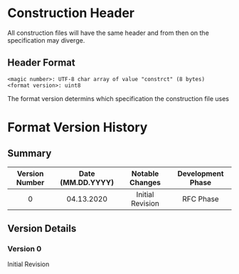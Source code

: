 # Construction Header

All construction files will have the same header and from then on the specification may diverge.

## Header Format

    <magic number>: UTF-8 char array of value "constrct" (8 bytes)
    <format version>: uint8
    
The format version determins which specification the construction file uses


# Format Version History

## Summary
|Version Number| Date (MM.DD.YYYY) |Notable Changes|Development Phase|
|:------------:|:----:|:-------------:|:---------------:|
|0|04.13.2020|Initial Revision|RFC Phase|

## Version Details
### Version 0
Initial Revision
